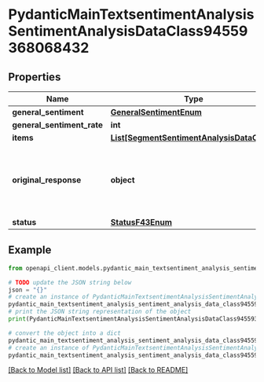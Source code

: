 # PydanticMainTextsentimentAnalysisSentimentAnalysisDataClass94559368068432


## Properties

Name | Type | Description | Notes
------------ | ------------- | ------------- | -------------
**general_sentiment** | [**GeneralSentimentEnum**](GeneralSentimentEnum.md) |  | 
**general_sentiment_rate** | **int** |  | 
**items** | [**List[SegmentSentimentAnalysisDataClass]**](SegmentSentimentAnalysisDataClass.md) |  | [optional] 
**original_response** | **object** | original response sent by the provider, hidden by default, show it by passing the &#x60;show_original_response&#x60; field to &#x60;true&#x60; in your request | [optional] 
**status** | [**StatusF43Enum**](StatusF43Enum.md) |  | 

## Example

```python
from openapi_client.models.pydantic_main_textsentiment_analysis_sentiment_analysis_data_class94559368068432 import PydanticMainTextsentimentAnalysisSentimentAnalysisDataClass94559368068432

# TODO update the JSON string below
json = "{}"
# create an instance of PydanticMainTextsentimentAnalysisSentimentAnalysisDataClass94559368068432 from a JSON string
pydantic_main_textsentiment_analysis_sentiment_analysis_data_class94559368068432_instance = PydanticMainTextsentimentAnalysisSentimentAnalysisDataClass94559368068432.from_json(json)
# print the JSON string representation of the object
print(PydanticMainTextsentimentAnalysisSentimentAnalysisDataClass94559368068432.to_json())

# convert the object into a dict
pydantic_main_textsentiment_analysis_sentiment_analysis_data_class94559368068432_dict = pydantic_main_textsentiment_analysis_sentiment_analysis_data_class94559368068432_instance.to_dict()
# create an instance of PydanticMainTextsentimentAnalysisSentimentAnalysisDataClass94559368068432 from a dict
pydantic_main_textsentiment_analysis_sentiment_analysis_data_class94559368068432_form_dict = pydantic_main_textsentiment_analysis_sentiment_analysis_data_class94559368068432.from_dict(pydantic_main_textsentiment_analysis_sentiment_analysis_data_class94559368068432_dict)
```
[[Back to Model list]](../README.md#documentation-for-models) [[Back to API list]](../README.md#documentation-for-api-endpoints) [[Back to README]](../README.md)


